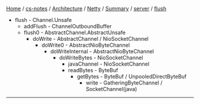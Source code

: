 [Home](https://mengxianbin.github.io) /
[cs-notes](https://mengxianbin.github.io/cs-notes/site) /
[Architecture](https://mengxianbin.github.io/cs-notes/site/Architecture) /
[Netty](https://mengxianbin.github.io/cs-notes/site/Architecture/Netty) /
[Summary](https://mengxianbin.github.io/cs-notes/site/Architecture/Netty/Summary) /
[server](https://mengxianbin.github.io/cs-notes/site/Architecture/Netty/Summary/server) /
[flush](https://mengxianbin.github.io/cs-notes/site/Architecture/Netty/Summary/server/flush)

* flush - Channel.Unsafe
    * addFlush - ChannelOutboundBuffer
    * flush0 - AbstractChannel.AbstractUnsafe
        * doWrite - AbstractChannel / NioSocketChannel
            * doWrite0 - AbstractNioByteChannel
                * doWriteInternal - AbstractNioByteChannel
                    * doWriteBytes - NioSocketChannel
                        * javaChannel - NioSocketChannel
                        * readBytes - ByteBuf
                            * getBytes - ByteBuf / UnpooledDirectByteBuf
                                * write - GatheringByteChannel / SocketChannel(java)

---
